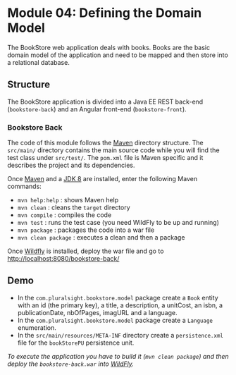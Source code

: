 # Module 04: Defining the Domain Model

The BookStore web application deals with books. Books are the basic domain model of the application and need to be mapped and then store into a relational database.


## Structure 

The BookStore application is divided into a Java EE REST back-end (`bookstore-back`) and an Angular front-end (`bookstore-front`).


### Bookstore Back 

The code of this module follows the [Maven](http://maven.apache.org/) directory structure. The `src/main/` directory contains the main source code while you will find the test class under `src/test/`. The `pom.xml` file is Maven specific and it describes the project and its dependencies.

Once [Maven](http://maven.apache.org/) and a [JDK 8](http://www.oracle.com/technetwork/java/javase/downloads/index.html) are installed, enter the following Maven commands:

* `mvn help:help`       : shows Maven help
* `mvn clean`           : cleans the `target` directory
* `mvn compile`         : compiles the code
* `mvn test`            : runs the test case (you need WildFly to be up and running)
* `mvn package`         : packages the code into a war file
* `mvn clean package`   : executes a clean and then a package

Once [Wildfly](http://wildfly.org/) is installed, deploy the war file and go to [http://localhost:8080/bookstore-back/]()



## Demo 

* In the `com.pluralsight.bookstore.model` package create a `Book` entity with an id (the primary key), a title, a description, a unitCost, an isbn, a publicationDate, nbOfPages, imagURL and a language.
* In the `com.pluralsight.bookstore.model` package create a `Language` enumeration.
* In the `src/main/resources/META-INF` directory create a `persistence.xml` file for the `bookStorePU` persistence unit.

*To execute the application you have to build it (`mvn clean package`) and then deploy the `bookstore-back.war` into [WildFly](https://wildfly.org).*
